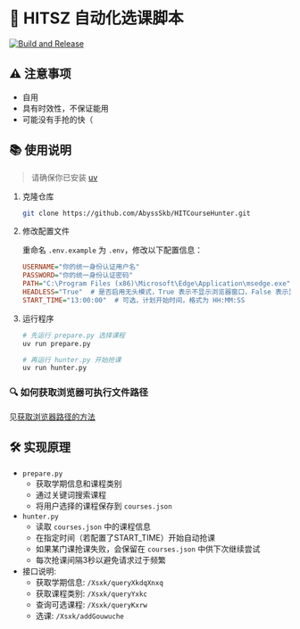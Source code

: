 # 🎯 HITSZ 自动化选课脚本

[![Build and Release](https://github.com/AbyssSkb/HITCourseHunter/actions/workflows/release.yml/badge.svg)](https://github.com/AbyssSkb/HITCourseHunter/actions/workflows/release.yml)

## ⚠️ 注意事项

- 自用
- 具有时效性，不保证能用
- 可能没有手抢的快（

## 📚 使用说明
>
> 请确保你已安装 [uv](https://docs.astral.sh/uv/getting-started/installation/)

1. 克隆仓库

   ```bash
   git clone https://github.com/AbyssSkb/HITCourseHunter.git
   ```

2. 修改配置文件

   重命名 `.env.example` 为 `.env`，修改以下配置信息：

   ```ini
   USERNAME="你的统一身份认证用户名"
   PASSWORD="你的统一身份认证密码"
   PATH="C:\Program Files (x86)\Microsoft\Edge\Application\msedge.exe"  # 你的 Edge/Chrome 浏览器可执行文件路径
   HEADLESS="True"  # 是否启用无头模式，True 表示不显示浏览器窗口，False 表示显示浏览器窗口
   START_TIME="13:00:00"  # 可选，计划开始时间，格式为 HH:MM:SS
   ```

3. 运行程序

   ```bash
   # 先运行 prepare.py 选择课程
   uv run prepare.py
   
   # 再运行 hunter.py 开始抢课
   uv run hunter.py
   ```

### 🔍 如何获取浏览器可执行文件路径

见[获取浏览器路径的方法](https://drissionpage.cn/get_start/before_start/#2%EF%B8%8F%E2%83%A3-%E8%AE%BE%E7%BD%AE%E8%B7%AF%E5%BE%84)

## 🛠️ 实现原理

- `prepare.py`
  - 获取学期信息和课程类别
  - 通过关键词搜索课程
  - 将用户选择的课程保存到 `courses.json`
- `hunter.py`
  - 读取 `courses.json` 中的课程信息
  - 在指定时间（若配置了START_TIME）开始自动抢课
  - 如果某门课抢课失败，会保留在 `courses.json` 中供下次继续尝试
  - 每次抢课间隔3秒以避免请求过于频繁
- 接口说明:
  - 获取学期信息: `/Xsxk/queryXkdqXnxq`
  - 获取课程类别: `/Xsxk/queryYxkc`
  - 查询可选课程: `/Xsxk/queryKxrw`
  - 选课: `/Xsxk/addGouwuche`

